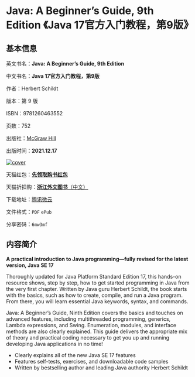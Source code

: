# Java: A Beginner’s Guide, 9th Edition 《Java 17官方入门教程，第9版》

## 基本信息

英文书名：**Java: A Beginner’s Guide, 9th Edition**

中文书名：**Java 17官方入门教程，第9版**

作者：Herbert Schildt

版本：第 9 版

ISBN：9781260463552

页数：752

出版社：[McGraw Hill](https://www.mhprofessional.com/9781260463552-usa-java-a-beginners-guide-ninth-edition-group)

出版时间：**2021.12.17**

<a title="点击购买正版纸质图书" target="_blank" href="https://s.click.taobao.com/eUV3qXu">
<img :src="$withBase('/images/java_a_beginner’s_guide_9th_edition.jpg')" alt="cover">
</a>

天猫红包：[**先领取购书红包**](https://s.click.taobao.com/Ank3qXu)

天猫折扣购：[**浙江外文图书**（中文）](https://s.click.taobao.com/eUV3qXu)

下载地址：[腾讯微云](https://share.weiyun.com/AZ372LjY)

文件格式：`PDF` `ePub`

分享密码：`6mw3mf`

## 内容简介

**A practical introduction to Java programming—fully revised for the latest version, Java SE 17**

Thoroughly updated for Java Platform Standard Edition 17, this hands-on resource shows, step by step, how to get started programming in Java from the very first chapter. Written by Java guru Herbert Schildt, the book starts with the basics, such as how to create, compile, and run a Java program. From there, you will learn essential Java keywords, syntax, and commands.

Java: A Beginner’s Guide, Ninth Edition covers the basics and touches on advanced features, including multithreaded programming, generics, Lambda expressions, and Swing. Enumeration, modules, and interface methods are also clearly explained. This guide delivers the appropriate mix of theory and practical coding necessary to get you up and running developing Java applications in no time!

- Clearly explains all of the new Java SE 17 features
- Features self-tests, exercises, and downloadable code samples
- Written by bestselling author and leading Java authority Herbert Schildt